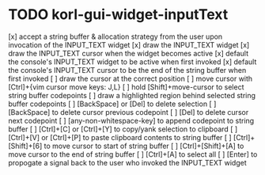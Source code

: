 # TODO korl-gui-widget-inputText

[x] accept a string buffer & allocation strategy from the user upon invocation of the INPUT_TEXT widget
[x] draw the INPUT_TEXT widget
[x] draw the INPUT_TEXT cursor when the widget becomes active
[x] default the console's INPUT_TEXT widget to be active when first invoked
[x] default the console's INPUT_TEXT cursor to be the end of the string buffer when first invoked
[ ] draw the cursor at the correct position
[ ] move cursor with [Ctrl]+{vim cursor move keys: J,L}
[ ] hold [Shift]+move-cursor to select string buffer codepoints
[ ] draw a highlighted region behind selected string buffer codepoints
[ ] [BackSpace] or [Del] to delete selection
[ ] [BackSpace] to delete cursor previous codepoint
[ ] [Del] to delete cursor next codepoint
[ ] [any-non-whitespace-key] to append codepoint to string buffer
[ ] [Ctrl]+[C] or [Ctrl]+[Y] to copy/yank selection to clipboard
[ ] [Ctrl]+[V] or [Ctrl]+[P] to paste clipboard contents to string buffer
[ ] [Ctrl]+[Shift]+[6] to move cursor to start of string buffer
[ ] [Ctrl]+[Shift]+[A] to move cursor to the end of string buffer
[ ] [Ctrl]+[A] to select all
[ ] [Enter] to propogate a signal back to the user who invoked the INPUT_TEXT widget
